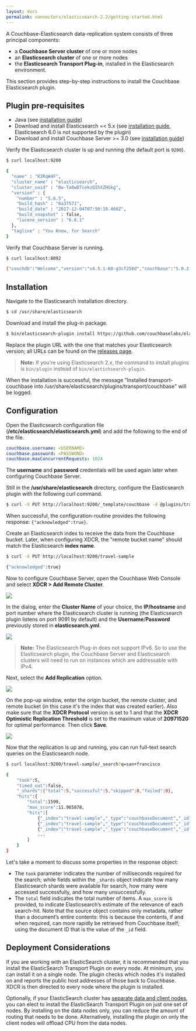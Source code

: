 ```yaml
---
layout: docs
permalink: connectors/elasticsearch-2.2/getting-started.html
---
```


A Couchbase-Elasticsearch data-replication system consists of three principal components:

- a **Couchbase Server cluster** of one or more nodes
- an **Elasticsearch cluster** of one or more nodes
- the **Elasticsearch Transport Plug-in**, installed in the Elasticsearch environment.

This section provides step-by-step instructions to install the Couchbase Elasticsearch plugin.

## Plugin pre-requisites

- Java (see [installation guide](https://docs.oracle.com/javase/8/))
- Download and install Elasticsearch =< 5.x (see [installation guide](https://www.elastic.co/guide/en/elasticsearch/reference/5.6/install-elasticsearch.html), Elasticsearch 6.0 is not supported by the plugin)
- Download and install Couchbase Server >= 3.0 (see [installation guide](https://www.couchbase.com/downloads))

Verify the Elasticsearch cluster is up and running (the default port is `9200`).

```bash
$ curl localhost:9200

{
  "name" : "K3RqW4F",
  "cluster_name" : "elasticsearch",
  "cluster_uuid" : "Bw-Ta0wDTcekzQIhXZHGkg",
  "version" : {
    "number" : "5.6.5",
    "build_hash" : "6a37571",
    "build_date" : "2017-12-04T07:50:10.466Z",
    "build_snapshot" : false,
    "lucene_version" : "6.6.1"
  },
  "tagline" : "You Know, for Search"
}
```

Verify that Couchbase Server is running.

```bash
$ curl localhost:8092

{"couchdb":"Welcome","version":"v4.5.1-60-g3cf258d","couchbase":"5.0.2-5506-community"}
```

## Installation

Navigate to the Elasticsearch installation directory.

```bash
$ cd /usr/share/elasticsearch
```

Download and install the plug-in package.

```bash
$ bin/elasticsearch-plugin install https://github.com/couchbaselabs/elasticsearch-transport-couchbase/releases/download/3.0.0-cypress/elasticsearch-transport-couchbase-3.0.0-cypress-es5.6.4.zip
```

Replace the plugin URL with the one that matches your Elasticsearch version; all URLs can be found on the [releases page](https://github.com/couchbaselabs/elasticsearch-transport-couchbase/releases).

> **Note:** If you're using Elasticsearch 2.x, the command to install plugins is `bin/plugin` instead of `bin/elastichsearch-plugin`.

When the installation is successful, the message "Installed transport-couchbase into /usr/share/elasticsearch/plugins/transport/couchbase" will be logged.

## Configuration

Open the Elasticsearch configuration file (**/etc/elasticsearch/elasticsearch.yml**) and add the following to the end of the file.

```yaml
couchbase.username: <USERNAME>
couchbase.password: <PASSWORD>
couchbase.maxConcurrentRequests: 1024
```

The **username** and **password** credentials will be used again later when configuring Couchbase Server.

Still in the **/usr/share/elasticsearch** directory, configure the Elasticsearch plugin with the following curl command.

```bash
$ curl -X PUT http://localhost:9200/_template/couchbase -d @plugins/transport-couchbase/couchbase_template.json
```

When successful, the configuration-routine provides the following response: `{"acknowledged":true}`.

Create an Elasticsearch index to receive the data from the Couchbase bucket. Later, when configuring XDCR, the "remote bucket name" should match the Elasticsearch **index name**.

```bash
$ curl -X PUT http://localhost:9200/travel-sample

{"acknowledged":true}
```

Now to configure Couchbase Server, open the Couchbase Web Console and select **XDCR > Add Remote Cluster**.

![](https://user-images.githubusercontent.com/2589337/34956217-13198b9e-fa20-11e7-98b6-9c675abbd74a.png)

In the dialog, enter the **Cluster Name** of your choice, the **IP/hostname** and port number where the Elasticsearch cluster is running (the Elasticsearch plugin listens on port 9091 by default) and the **Username**/**Password** previously stored in **elasticsearch.yml**.

![](https://user-images.githubusercontent.com/2589337/34956202-0bfc72e0-fa20-11e7-9717-f7bf8e13c1e2.png)

> **Note:** The Elasticsearch Plug-in does not support IPv6. So to use the Elasticsearch plugin, the Couchbase Server and Elasticsearch clusters will need to run on instances which are addressable with IPv4.

Next, select the **Add Replication** option.

![](https://user-images.githubusercontent.com/2589337/34956190-0445dcf8-fa20-11e7-89f0-4b8288e80980.png)

On the pop-up window, enter the origin bucket, the remote cluster, and remote bucket (in this case it's the index that was created earlier). Also make sure that the **XDCR Protocol** version is set to 1 and that the **XDCR Optimistic Replication Threshold** is set to the maximum value of **20971520** for optimal performance. Then click **Save**.

![](https://user-images.githubusercontent.com/2589337/34956177-e8fd3b44-fa1f-11e7-943f-8e4d764e74cc.png)

Now that the replication is up and running, you can run full-text search queries on the Elasticsearch node.

```bash
$ curl localhost:9200/travel-sample/_search?q=san+francisco

{
	"took":5,
	"timed_out":false,
	"_shards":{"total":5,"successful":5,"skipped":0,"failed":0},
	"hits":{
		"total":1599,
		"max_score":11.965878,
		"hits":[
			{"_index":"travel-sample","_type":"couchbaseDocument","_id":"landmark_36047","_score":11.965878,"_source":{"meta":{"rev":"1-1508c18bdbb400000000000002000000","flags":33554432,"expiration":0,"id":"landmark_36047"}}},
			{"_index":"travel-sample","_type":"couchbaseDocument","_id":"landmark_25611","_score":11.905596,"_source":{"meta":{"rev":"1-1508c18bb43400000000000002000000","flags":33554432,"expiration":0,"id":"landmark_25611"}}},
			{"_index":"travel-sample","_type":"couchbaseDocument","_id":"landmark_25712","_score":11.905596,"_source":{"meta":{"rev":"1-1508c18bb61e00000000000002000000","flags":33554432,"expiration":0,"id":"landmark_25712"}}}
			...
		]
	}
}
```

Let's take a moment to discuss some properties in the response object:

- The `took` parameter indicates the number of milliseconds required for the search; while fields within the `_shards` object indicate how many Elasticsearch shards were available for search, how many were accessed successfully, and how many unsuccessfully.
- The `total` field indicates the total number of items. A `max_score` is provided, to indicate Elasticsearch’s estimate of the relevance of each search-hit. Note that the source object contains only metadata, rather than a document’s entire contents: this is because the contents, if and when required, can more rapidly be retrieved from Couchbase itself; using the document ID that is the value of the `_id` field.

## Deployment Considerations

If you are working with an ElasticSearch cluster, it is recommended that you install the ElasticSearch Transport Plugin on every node. At minimum, you can install it on a single node. The plugin checks which nodes it's installed on and reports the public host addresses of those back to Couchbase. XDCR is then directed to every node where the plugin is installed.

Optionally, if your ElasticSearch cluster has [separate data and client nodes](https://www.elastic.co/guide/en/elasticsearch/reference/current/modules-node.html), you can elect to install the ElasticSearch Transport Plugin on just one set of nodes. By installing on the data nodes only, you can reduce the amount of routing that needs to be done. Alternatively, installing the plugin on only the client nodes will offload CPU from the data nodes.